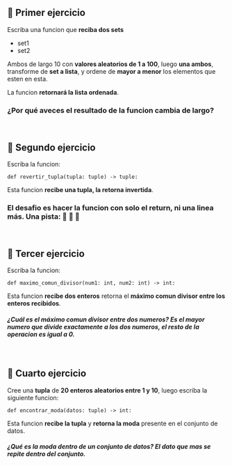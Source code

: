 ## 🍉 Primer ejercicio

Escriba una funcion que **reciba dos sets**

- set1
- set2

Ambos de largo 10 con **valores aleatorios de 1 a 100**, luego **una ambos**, transforme de **set a lista**, y ordene de **mayor a menor** los elementos que esten en esta.

La funcion **retornará la lista ordenada**.

### **¿Por qué aveces el resultado de la funcion cambia de largo?** 

<br/>

## 🍉 Segundo ejercicio

Escriba la funcion:

```
def revertir_tupla(tupla: tuple) -> tuple:
```
Esta funcion **recibe una tupla, la retorna invertida**.

### **El desafio es hacer la funcion con solo el return, ni una linea más. Una pista: 🎂 🔪 🍰**

<br/>

## 🍉 Tercer ejercicio

Escriba la funcion:

``` 
def maximo_comun_divisor(num1: int, num2: int) -> int: 
```

Esta funcion **recibe dos enteros** retorna el **máximo comun divisor entre los enteros recibidos**.

##### _¿Cuál es el máximo comun divisor entre dos numeros? Es el mayor numero que divide exactamente a los dos numeros, el resto de la operacion es igual a 0._ 

<br/>

## 🍉 Cuarto ejercicio

Cree una **tupla** de **20 enteros aleatorios entre 1 y 10**, luego escriba la
siguiente funcion: 

```
def encontrar_moda(datos: tuple) -> int:
```

Esta funcion **recibe la tupla** y **retorna la moda** presente en el conjunto de datos.

##### _¿Qué es la moda dentro de un conjunto de datos? El dato que mas se repite dentro del conjunto._

<br/>
